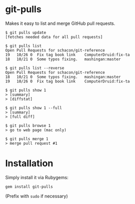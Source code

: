 git-pulls
==============

Makes it easy to list and merge GitHub pull requests.

    $ git pulls update
    [fetches needed data for all pull requests]

    $ git pulls list
    Open Pull Requests for schacon/git-reference
    19   10/26 0  Fix tag book link    ComputerDruid:fix-ta
    18   10/21 0  Some typos fixing.   mashingan:master    
    
    $ git pulls list --reverse
    Open Pull Requests for schacon/git-reference
    18   10/21 0  Some typos fixing.   mashingan:master    
    19   10/26 0  Fix tag book link    ComputerDruid:fix-ta

    $ git pulls show 1
    > [summary]
    > [diffstat]

    $ git pulls show 1 --full
    > [summary]
    > [full diff]

    $ git pulls browse 1
    > go to web page (mac only)

    $ git pulls merge 1
    > merge pull request #1

Installation
===============

Simply install it via Rubygems:

    gem install git-pulls

(Prefix with `sudo` if necessary)
